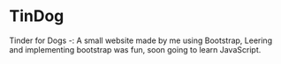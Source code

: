 # TinDog
Tinder for Dogs -: A small website made by me using Bootstrap, Leering and implementing bootstrap was fun, soon going to learn JavaScript. 
